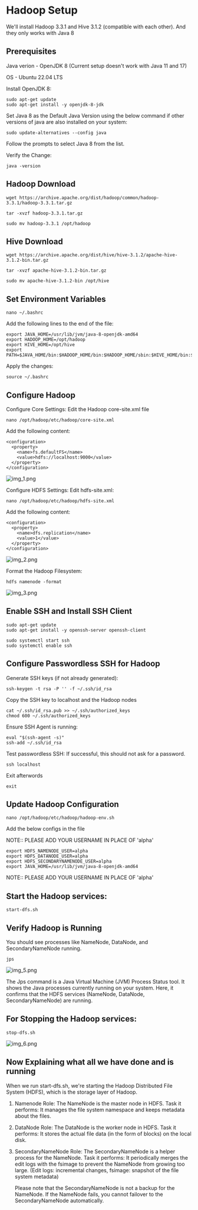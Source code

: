 Hadoop Setup 
=================


We'll install Hadoop 3.3.1 and Hive 3.1.2 (compatible with each other).
And they only works with Java 8 

Prerequisites 
----------------

Java verion - OpenJDK 8  (Current setup doesn't work with Java 11 and 17)

OS - Ubuntu 22.04 LTS


Install OpenJDK 8:

```
sudo apt-get update
sudo apt-get install -y openjdk-8-jdk
```

Set Java 8 as the Default Java Version using the below command if other versions of java are also installed on your system:

```
sudo update-alternatives --config java
```

Follow the prompts to select Java 8 from the list.

Verify the Change:

```
java -version
```


Hadoop Download
----------------- 

```
wget https://archive.apache.org/dist/hadoop/common/hadoop-3.3.1/hadoop-3.3.1.tar.gz
```

```
tar -xvzf hadoop-3.3.1.tar.gz
```

```
sudo mv hadoop-3.3.1 /opt/hadoop
```

Hive Download 
----------------

```
wget https://archive.apache.org/dist/hive/hive-3.1.2/apache-hive-3.1.2-bin.tar.gz
```

```
tar -xvzf apache-hive-3.1.2-bin.tar.gz
```

```
sudo mv apache-hive-3.1.2-bin /opt/hive
```

Set Environment Variables
-----------------------------

```
nano ~/.bashrc
```

Add the following lines to the end of the file:

```
export JAVA_HOME=/usr/lib/jvm/java-8-openjdk-amd64
export HADOOP_HOME=/opt/hadoop
export HIVE_HOME=/opt/hive
export PATH=$JAVA_HOME/bin:$HADOOP_HOME/bin:$HADOOP_HOME/sbin:$HIVE_HOME/bin:$PATH
```


Apply the changes:

```
source ~/.bashrc
```


Configure Hadoop
------------------

Configure Core Settings: Edit the Hadoop core-site.xml file

```
nano /opt/hadoop/etc/hadoop/core-site.xml
```

Add the following content:

```
<configuration>
  <property>
    <name>fs.defaultFS</name>
    <value>hdfs://localhost:9000</value>
  </property>
</configuration>
```

![img_1.png](screenshots/img_1.png)


Configure HDFS Settings: Edit hdfs-site.xml:

```
nano /opt/hadoop/etc/hadoop/hdfs-site.xml
```

Add the following content:

```
<configuration>
  <property>
    <name>dfs.replication</name>
    <value>1</value>
  </property>
</configuration>
```

![img_2.png](screenshots/img_2.png)


Format the Hadoop Filesystem:

```
hdfs namenode -format
```

![img_3.png](screenshots/img_3.png)


Enable SSH and Install SSH Client
---------------------------------------

```
sudo apt-get update
sudo apt-get install -y openssh-server openssh-client
```

```
sudo systemctl start ssh
sudo systemctl enable ssh
```

Configure Passwordless SSH for Hadoop
----------------------------------------

Generate SSH keys (if not already generated):

```
ssh-keygen -t rsa -P '' -f ~/.ssh/id_rsa
```

Copy the SSH key to localhost and the Hadoop nodes

```
cat ~/.ssh/id_rsa.pub >> ~/.ssh/authorized_keys
chmod 600 ~/.ssh/authorized_keys
```

Ensure SSH Agent is running:

```
eval "$(ssh-agent -s)"
ssh-add ~/.ssh/id_rsa
```

Test passwordless SSH:
If successful, this should not ask for a password.

```
ssh localhost
```

Exit afterwords 

```
exit
```


Update Hadoop Configuration
--------------------------------

```
nano /opt/hadoop/etc/hadoop/hadoop-env.sh
```

Add the below configs in the file 

NOTE:: PLEASE ADD YOUR USERNAME IN PLACE OF 'alpha'

```
export HDFS_NAMENODE_USER=alpha
export HDFS_DATANODE_USER=alpha
export HDFS_SECONDARYNAMENODE_USER=alpha
export JAVA_HOME=/usr/lib/jvm/java-8-openjdk-amd64
```

NOTE:: PLEASE ADD YOUR USERNAME IN PLACE OF 'alpha'


Start the Hadoop services:
---------------------------------

```
start-dfs.sh
```

Verify Hadoop is Running
-----------------------------

You should see processes like NameNode, DataNode, and SecondaryNameNode running.

```
jps
```

![img_5.png](screenshots/img_5.png)

The Jps command is a Java Virtual Machine (JVM) Process Status tool. It shows the Java processes currently running on your system. Here, it confirms that the HDFS services (NameNode, DataNode, SecondaryNameNode) are running.

For Stopping the Hadoop services:
---------------------------------

```
stop-dfs.sh
```

![img_6.png](screenshots/img_6.png)


Now Explaining what all we have done and is running
-----------------------------------------------------------

When we run start-dfs.sh, we're starting the Hadoop Distributed File System (HDFS), which is the storage layer of Hadoop. 

1. Namenode
    Role: The NameNode is the master node in HDFS.
    Task it performs:  It manages the file system namespace and keeps metadata about the files.

2. DataNode
    Role: The DataNode is the worker node in HDFS.
    Task it performs:  It stores the actual file data (in the form of blocks) on the local disk.
   
4. SecondaryNameNode
    Role: The SecondaryNameNode is a helper process for the NameNode.
    Task it performs:  It periodically merges the edit logs with the fsimage to prevent the NameNode from growing too large. (Edit logs: incremental changes, fsimage: snapshot of the file system metadata)

   Please note that the SecondaryNameNode is not a backup for the NameNode. If the NameNode fails, you cannot failover to the SecondaryNameNode automatically.

